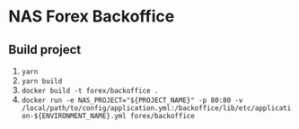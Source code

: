 # NAS Forex Backoffice


## Build project

1. ```yarn```
2. ```yarn build```
3. ```docker build -t forex/backoffice .```
4. ```docker run -e NAS_PROJECT="${PROJECT_NAME}" -p 80:80 -v /local/path/to/config/application.yml:/backoffice/lib/etc/application-${ENVIRONMENT_NAME}.yml forex/backoffice```
